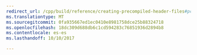 ```yaml
---
redirect_url: /cpp/build/reference/creating-precompiled-header-files#pch-files-in-the-build-process
ms.translationtype: MT
ms.sourcegitcommit: 0fa935667ed1ec0410e8981758dce25b88324718
ms.openlocfilehash: 18dc309d688db6c1cd594283c76851936d2894b8
ms.contentlocale: es-es
ms.lasthandoff: 10/10/2017

---
```

